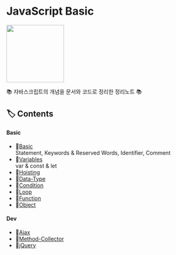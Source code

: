 # JavaScript Basic

<p><img src="https://user-images.githubusercontent.com/41675375/79094463-99f6b180-7d92-11ea-94dd-f18c66b97e85.png" width="150" height="150"></p>
  
📚 자바스크립트의 개념을 문서와 코드로 정리한 정리노트 📚


## 🏷️ Contents

#### Basic 
- 🔗[Basic](https://github.com/hanbinleejoy/daily-dev-log/blob/master/javascript/01_basic.md)  
Statement, Keywords & Reserved Words, Identifier, Comment
- 🔗[Variables](https://github.com/hanbinleejoy/daily-dev-log/blob/master/javascript/02_variable.md)  
var & const & let
- 🔗[Hoisting](https://github.com/hanbinleejoy/daily-dev-log/blob/master/javascript/03_hoisting.md)
- 🔗[Data-Type](https://github.com/hanbinleejoy/daily-dev-log/blob/master/javascript/04_data_type.md)
- 🔗[Condition](https://github.com/hanbinleejoy/daily-dev-log/blob/master/javascript/05_condition.md)
- 🔗[Loop](https://github.com/hanbinleejoy/daily-dev-log/blob/master/javascript/06_loop.md)
- 🔗[Function](https://github.com/hanbinleejoy/daily-dev-log/blob/master/javascript/07_function.md)
- 🔗[Object](https://github.com/hanbinleejoy/daily-dev-log/blob/master/javascript/08_object.md)

#### Dev
- 🔗[Ajax](https://github.com/hanbinleejoy/daily-dev-log/blob/master/javascript/_ajax.md)
- 🔗[Method-Collector](https://github.com/hanbinleejoy/daily-dev-log/blob/master/javascript/_all_collector.md)
- 🔗[jQuery](https://github.com/hanbinleejoy/daily-dev-log/blob/master/javascript/_jquery.md)
